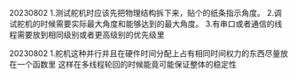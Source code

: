 20230802
1.测试舵机时应该先把物理结构拆下来，贴个的纸条指示角度。
2.调试舵机的时候需要实际最大角度和能够达到的最大角度。
3.有串口或者通信的线程需要放到相同级别或者更高级别的优先级里

20230802
1.舵机这种并行并且在硬件时间分配上占有相同时间权力的东西尽量放在一个函数里
这样在多线程轮回的时候能竟可能保证整体的稳定性